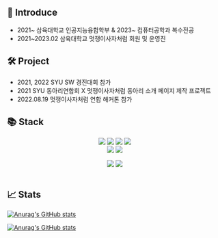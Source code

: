 <!--
**k65860/k65860** is a ✨ _special_ ✨ repository because its `README.md` (this file) appears on your GitHub profile.


Here are some ideas to get you started:

- 🔭 I’m currently working on ...
- 🌱 I’m currently learning ...
- 👯 I’m looking to collaborate on ...
- 🤔 I’m looking for help with ...
- 💬 Ask me about ...
- 📫 How to reach me: ...
- 😄 Pronouns: ...
- ⚡ Fun fact: ... 
-->
## 🐧 Introduce
- 2021~ 삼육대학교 인공지능융합학부 & 2023~ 컴퓨터공학과 복수전공
- 2021~2023.02 삼육대학교 멋쟁이사자처럼 회원 및 운영진

## 🛠 Project
- 2021, 2022 SYU SW 경진대회 참가
- 2021 SYU 동아리연합회 X 멋쟁이사자처럼 동아리 소개 페이지 제작 프로젝트
- 2022.08.19 멋쟁이사자처럼 연합 해커톤 참가

## 📚 Stack

<div align=center>
  <img src="https://img.shields.io/badge/html5-E34F26?style=for-the-badge&logo=html5&logoColor=white">
  <img src="https://img.shields.io/badge/css-1572B6?style=for-the-badge&logo=css&logoColor=white">
  <img src="https://img.shields.io/badge/javascript-F7DF1E?style=for-the-badge&logo=javascript&logoColor=black">
  <img src="https://img.shields.io/badge/bootstrap-7952B3?style=for-the-badge&logo=bootstrap&logoColor=white">
  <br>
  
  <img src="https://img.shields.io/badge/django-092E20?style=for-the-badge&logo=django&logoColor=white">
  <img src="https://img.shields.io/badge/Linux-FCC624?style=for-the-badge&logo=linux&logoColor=white">

  <a href="https://velog.io/@k65860"><img src="https://img.shields.io/badge/velog-20C997?style=for-the-badge&logo=velog&logoColor=white"></a>
  <img src="https://img.shields.io/badge/github-181717?style=for-the-badge&logo=github&logoColor=white">
  <br>
  <br>
</div>

## 📈 Stats
[![Anurag's GitHub stats](https://github-readme-stats.vercel.app/api?username=k65860&theme=tokyonight)](https://github.com/k65860/github-readme-stats)

[![Anurag's GitHub stats](https://github-readme-stats.vercel.app/api/top-langs/?username=k65860&hide=JupyterNotebook&layout=compact&theme=tokyonight)](https://github.com/k65860/github-readme-stats)

